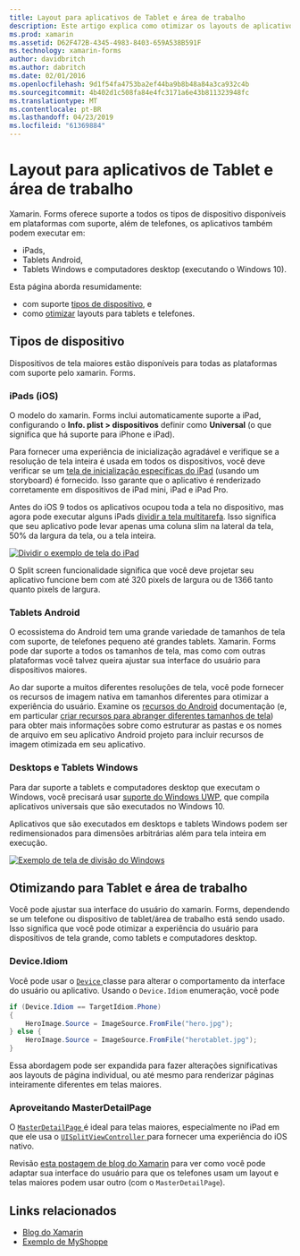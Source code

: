 ```yaml
---
title: Layout para aplicativos de Tablet e área de trabalho
description: Este artigo explica como otimizar os layouts de aplicativos xamarin. Forms para tablets, em vez de telefones.
ms.prod: xamarin
ms.assetid: D62F472B-4345-4983-8403-659A538B591F
ms.technology: xamarin-forms
author: davidbritch
ms.author: dabritch
ms.date: 02/01/2016
ms.openlocfilehash: 9d1f54fa4753ba2ef44ba9b8b48a84a3ca932c4b
ms.sourcegitcommit: 4b402d1c508fa84e4fc3171a6e43b811323948fc
ms.translationtype: MT
ms.contentlocale: pt-BR
ms.lasthandoff: 04/23/2019
ms.locfileid: "61369884"
---
```

# <a name="layout-for-tablet-and-desktop-apps"></a>Layout para aplicativos de Tablet e área de trabalho

Xamarin. Forms oferece suporte a todos os tipos de dispositivo disponíveis em plataformas com suporte, além de telefones, os aplicativos também podem executar em:

* iPads,
* Tablets Android,
* Tablets Windows e computadores desktop (executando o Windows 10).

Esta página aborda resumidamente:

* com suporte [tipos de dispositivo](#Device_Types), e
* como [otimizar](#optimize) layouts para tablets e telefones.

<a name="Device_Types" />

## <a name="device-types"></a>Tipos de dispositivo

Dispositivos de tela maiores estão disponíveis para todas as plataformas com suporte pelo xamarin. Forms.

### <a name="ipads-ios"></a>iPads (iOS)

O modelo do xamarin. Forms inclui automaticamente suporte a iPad, configurando o **Info. plist > dispositivos** definir como **Universal** (o que significa que há suporte para iPhone e iPad).

Para fornecer uma experiência de inicialização agradável e verifique se a resolução de tela inteira é usada em todos os dispositivos, você deve verificar se um [tela de inicialização específicas do iPad](~/ios/app-fundamentals/images-icons/launch-screens.md) (usando um storyboard) é fornecido. Isso garante que o aplicativo é renderizado corretamente em dispositivos de iPad mini, iPad e iPad Pro.

Antes do iOS 9 todos os aplicativos ocupou toda a tela no dispositivo, mas agora pode executar alguns iPads [dividir a tela multitarefa](~/ios/platform/multitasking.md).
Isso significa que seu aplicativo pode levar apenas uma coluna slim na lateral da tela, 50% da largura da tela, ou a tela inteira.

[![](tablet-images/ipad-sml.png "Dividir o exemplo de tela do iPad")](tablet-images/ipad.png#lightbox "dividir o exemplo de tela do iPad")

O Split screen funcionalidade significa que você deve projetar seu aplicativo funcione bem com até 320 pixels de largura ou de 1366 tanto quanto pixels de largura.

### <a name="android-tablets"></a>Tablets Android

O ecossistema do Android tem uma grande variedade de tamanhos de tela com suporte, de telefones pequeno até grandes tablets. Xamarin. Forms pode dar suporte a todos os tamanhos de tela, mas como com outras plataformas você talvez queira ajustar sua interface do usuário para dispositivos maiores.

Ao dar suporte a muitos diferentes resoluções de tela, você pode fornecer os recursos de imagem nativa em tamanhos diferentes para otimizar a experiência do usuário.
Examine os [recursos do Android](~/android/app-fundamentals/resources-in-android/index.md) documentação (e, em particular [criar recursos para abranger diferentes tamanhos de tela](~/android/app-fundamentals/resources-in-android/resources-for-varying-screens.md)) para obter mais informações sobre como estruturar as pastas e os nomes de arquivo em seu aplicativo Android projeto para incluir recursos de imagem otimizada em seu aplicativo.

### <a name="windows-tablets-and-desktops"></a>Desktops e Tablets Windows

Para dar suporte a tablets e computadores desktop que executam o Windows, você precisará usar [suporte do Windows UWP](~/xamarin-forms/platform/windows/installation/index.md), que compila aplicativos universais que são executados no Windows 10.

Aplicativos que são executados em desktops e tablets Windows podem ser redimensionados para dimensões arbitrárias além para tela inteira em execução.

[![](tablet-images/splitscreen-sml.png "Exemplo de tela de divisão do Windows")](tablet-images/splitscreen.png#lightbox "Windows dividir a tela de exemplo")


<a name="optimize" />

## <a name="optimizing-for-tablet-and-desktop"></a>Otimizando para Tablet e área de trabalho

Você pode ajustar sua interface do usuário do xamarin. Forms, dependendo se um telefone ou dispositivo de tablet/área de trabalho está sendo usado. Isso significa que você pode otimizar a experiência do usuário para dispositivos de tela grande, como tablets e computadores desktop.


### <a name="deviceidiom"></a>Device.Idiom

Você pode usar o [ `Device` ](~/xamarin-forms/platform/device.md) classe para alterar o comportamento da interface do usuário ou aplicativo. Usando o `Device.Idiom` enumeração, você pode

```csharp
if (Device.Idiom == TargetIdiom.Phone)
{
    HeroImage.Source = ImageSource.FromFile("hero.jpg");
} else {
    HeroImage.Source = ImageSource.FromFile("herotablet.jpg");
}
```

Essa abordagem pode ser expandida para fazer alterações significativas aos layouts de página individual, ou até mesmo para renderizar páginas inteiramente diferentes em telas maiores.

### <a name="leveraging-masterdetailpage"></a>Aproveitando MasterDetailPage

O [ `MasterDetailPage` ](xref:Xamarin.Forms.MasterDetailPage) é ideal para telas maiores, especialmente no iPad em que ele usa o [ `UISplitViewController` ](xref:UIKit.UISplitViewController) para fornecer uma experiência do iOS nativo.

Revisão [esta postagem de blog do Xamarin](https://blog.xamarin.com/bringing-xamarin-forms-apps-to-tablets/) para ver como você pode adaptar sua interface do usuário para que os telefones usam um layout e telas maiores podem usar outro (com o `MasterDetailPage`).



## <a name="related-links"></a>Links relacionados

- [Blog do Xamarin](https://blog.xamarin.com/bringing-xamarin-forms-apps-to-tablets/)
- [Exemplo de MyShoppe](https://github.com/jamesmontemagno/myshoppe)
